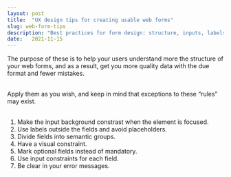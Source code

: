 ```yaml
---
layout: post
title:  "UX design tips for creating usable web forms"
slug: web-form-tips
description: "Best practices for form design: structure, inputs, labels and actions."
date:   2021-11-15
---
```


The purpose of these is to help your users understand more the structure of your web forms, and as a result, get you more quality data with the due format and fewer mistakes.<br><br>

Apply them as you wish, and keep in mind that exceptions to these “rules” may exist.<br><br>

1. Make the input background constrast when the element is focused. 
2. Use labels outside the fields and avoid placeholders.
3. Divide fields into semantic groups.
4. Have a visual constraint.
5. Mark optional fields instead of mandatory.
6. Use input constraints for each field.
7. Be clear in your error messages.